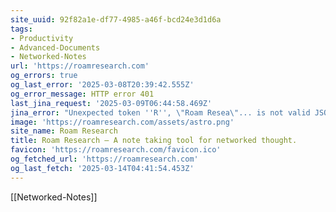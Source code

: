 ```yaml
---
site_uuid: 92f82a1e-df77-4985-a46f-bcd24e3d1d6a
tags:
- Productivity
- Advanced-Documents
- Networked-Notes
url: 'https://roamresearch.com'
og_errors: true
og_last_error: '2025-03-08T20:39:42.555Z'
og_error_message: HTTP error 401
last_jina_request: '2025-03-09T06:44:58.469Z'
jina_error: "Unexpected token ''R'', \"Roam Resea\"... is not valid JSON"
image: 'https://roamresearch.com/assets/astro.png'
site_name: Roam Research
title: Roam Research – A note taking tool for networked thought.
favicon: 'https://roamresearch.com/favicon.ico'
og_fetched_url: 'https://roamresearch.com'
og_last_fetch: '2025-03-14T04:41:54.453Z'
---
```


[[Networked-Notes]]


